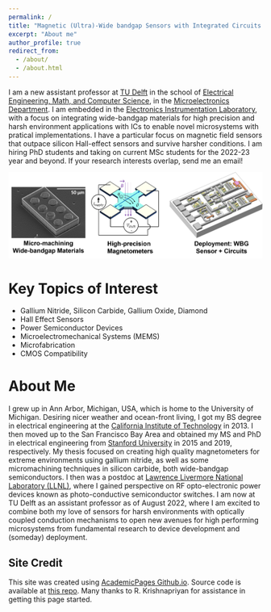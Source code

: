 ```yaml
---
permalink: /
title: "Magnetic (Ultra)-Wide bandgap Sensors with Integrated Circuits (MUSIC)"
excerpt: "About me"
author_profile: true
redirect_from: 
  - /about/
  - /about.html
---
```


I am a new assistant professor at [TU Delft](https://www.tudelft.nl/en/) in the school of [Electrical Engineering, Math, and Computer Science](https://www.tudelft.nl/en/eemcs), in the [Microelectronics Department](http://microelectronics.tudelft.nl/). I am embedded in the [Electronics Instrumentation Laboratory](https://ei.et.tudelft.nl/), with a focus on integrating wide-bandgap materials for high precision and harsh environment applications with ICs to enable novel microsystems with pratical implementations. I have a particular focus on magnetic field sensors that outpace silicon Hall-effect sensors and survive harsher conditions.  I am hiring PhD students and taking on current MSc students for the 2022-23 year and beyond. If your research interests overlap, send me an email!

![My Image](../images/Dowling_About.png)

Key Topics of Interest
=========
* Gallium Nitride, Silicon Carbide, Gallium Oxide, Diamond  
* Hall Effect Sensors  
* Power Semiconductor Devices  
* Microelectromechanical Systems (MEMS)  
* Microfabrication  
* CMOS Compatibility  

About Me
======
I grew up in Ann Arbor, Michigan, USA, which is home to the University of Michigan. Desiring nicer weather and ocean-front living, I got my BS degree in electrical engineering at the [California Institute of Technology](https://www.caltech.edu/) in 2013. I then moved up to the San Francisco Bay Area and obtained my MS and PhD in electrical engineering from [Stanford University](https://www.stanford.edu/) in 2015 and 2019, respectively. My thesis focused on creating high quality magnetometers for extreme environments using gallium nitride, as well as some micromachining techniques in silicon carbide, both wide-bandgap semiconductors. I then was a postdoc at [Lawrence Livermore National Laboratory (LLNL)](https://www.llnl.gov/), where I gained perspective on RF opto-electronic power devices known as photo-conductive semiconductor switches. I am now at TU Delft as an assistant professor as of August 2022, where I am excited to combine both my love of sensors for harsh environments with optically coupled conduction mechanisms to open new avenues for high performing microsystems from fundamental research to device development and (someday) deployment.


Site Credit
------
This site was created using [AcademicPages Github.io](academicpages.github.io). Source code is available at [this repo](https://github.com/karendowling/karendowling.github.io). Many thanks to R. Krishnapriyan for assistance in getting this page started. 
